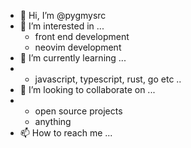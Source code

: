 - 👋 Hi, I’m @pygmysrc
- 👀 I’m interested in ...
     - front end development
     - neovim development
- 🌱 I’m currently learning ...
-    - javascript, typescript, rust, go etc ..
- 💞️ I’m looking to collaborate on ...
-    - open source projects
     - anything
- 📫 How to reach me ...

<!---
pygmysrc/pygmysrc is a ✨ special ✨ repository because its `README.md` (this file) appears on your GitHub profile.
You can click the Preview link to take a look at your changes.
--->
